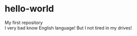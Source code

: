 # hello-world
My first repository <br>
I very bad know English language! But I not tired in my drives!
